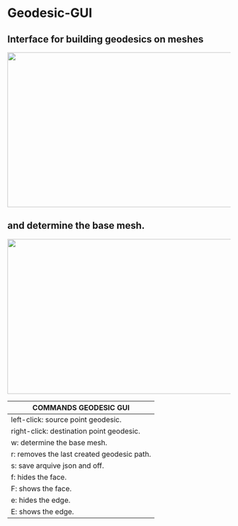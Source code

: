 # Geodesic-GUI

## Interface for building geodesics on meshes 

<p align="center">
	<img align="center" width="800" height="350" src="https://user-images.githubusercontent.com/96217617/183096997-920d809d-013a-4592-9a1d-6a6bfb75bc9d.jpg">
</p>

## and determine the base mesh.

<p align="center">
	<img align="center" width="800" height="350" src="https://user-images.githubusercontent.com/96217617/183097130-3c229789-40ff-4706-b2f5-d5bb33437c44.jpg">
</p>

|COMMANDS GEODESIC GUI                      |
|-------------------------------------------|
|left-click: source point geodesic.         |
|right-click: destination point geodesic.   |
|w: determine the base mesh.                |
|r: removes the last created geodesic path. |
|s: save arquive json and off.              |
|f: hides the face.                         |
|F: shows the face.                         |
|e: hides the edge.                         |
|E: shows the edge.                         |


